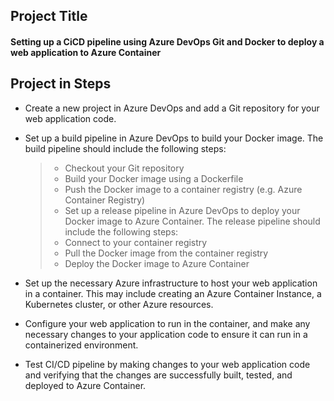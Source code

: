 ## Project Title 
#### Setting up a CiCD pipeline using Azure DevOps Git and Docker to deploy a web application to Azure Container

## Project in Steps

- Create a new project in Azure DevOps and add a Git repository for your web application code.

- Set up a build pipeline in Azure DevOps to build your Docker image. The build pipeline should include the following steps:

  > - Checkout your Git repository
  > - Build your Docker image using a Dockerfile
  > - Push the Docker image to a container registry (e.g. Azure Container Registry)
  > - Set up a release pipeline in Azure DevOps to deploy your Docker image to Azure Container. The release pipeline should include the following steps:
  > - Connect to your container registry
  > - Pull the Docker image from the container registry
  > - Deploy the Docker image to Azure Container


- Set up the necessary Azure infrastructure to host your web application in a container. This may include creating an Azure Container Instance, a Kubernetes cluster, or other Azure resources.


- Configure your web application to run in the container, and make any necessary changes to your application code to ensure it can run in a containerized environment.


- Test CI/CD pipeline by making changes to your web application code and verifying that the changes are successfully built, tested, and deployed to Azure Container.
